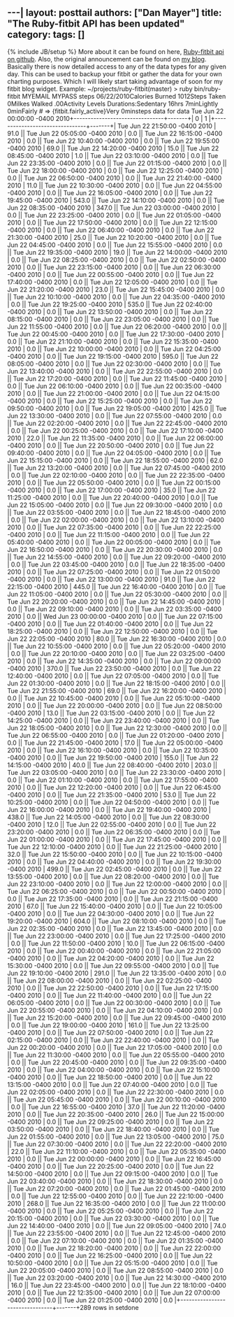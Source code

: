 ---| <!--more--> 
layout: posttail
authors: ["Dan Mayer"]
title: "The Ruby-fitbit API has been updated"
category:
tags: []
---
{% include JB/setup %}
More about it can be found on here, [Ruby-fitbit api on github](http://github.com/danmayer/ruby-fitbit). Also, the original announcement can be found on [my blog](/assets/2010/05/ruby_fitbit_api.php).    Basically there is now detailed access to any of the data types for any given day. This can be used to backup your fitbit or gather the data for your own charting purposes. Which I will likely start taking advantage of soon for my fitbit blog widget.    Example:    ~/projects/ruby-fitbit(master) > ruby bin/ruby-fitbit MYEMAIL MYPASS steps 06/22/2010Calories Burned 1012Steps Taken 0Milkes Walked .00Activity Levels Durations:Sedentary 16hrs 7minLightly 0minFairly # => {fitbit.fairly_active}Very 0minsteps data for data Tue Jun 22 00:00:00 -0400 2010+--------------------------------+-------+| 0                              | 1     |+--------------------------------+-------+| Tue Jun 22 21:50:00 -0400 2010 | 91.0  || Tue Jun 22 05:05:00 -0400 2010 | 0.0   || Tue Jun 22 16:15:00 -0400 2010 | 0.0   || Tue Jun 22 10:40:00 -0400 2010 | 0.0   || Tue Jun 22 19:55:00 -0400 2010 | 69.0  || Tue Jun 22 14:20:00 -0400 2010 | 15.0  || Tue Jun 22 08:45:00 -0400 2010 | 1.0   || Tue Jun 22 03:10:00 -0400 2010 | 0.0   || Tue Jun 22 23:35:00 -0400 2010 | 0.0   || Tue Jun 22 01:15:00 -0400 2010 | 0.0   || Tue Jun 22 18:00:00 -0400 2010 | 0.0   || Tue Jun 22 12:25:00 -0400 2010 | 0.0   || Tue Jun 22 06:50:00 -0400 2010 | 0.0   || Tue Jun 22 21:40:00 -0400 2010 | 11.0  || Tue Jun 22 10:30:00 -0400 2010 | 0.0   || Tue Jun 22 04:55:00 -0400 2010 | 0.0   || Tue Jun 22 16:05:00 -0400 2010 | 0.0   || Tue Jun 22 19:45:00 -0400 2010 | 543.0 || Tue Jun 22 14:10:00 -0400 2010 | 0.0   || Tue Jun 22 08:35:00 -0400 2010 | 347.0 || Tue Jun 22 03:00:00 -0400 2010 | 0.0   || Tue Jun 22 23:25:00 -0400 2010 | 0.0   || Tue Jun 22 01:05:00 -0400 2010 | 0.0   || Tue Jun 22 17:50:00 -0400 2010 | 0.0   || Tue Jun 22 12:15:00 -0400 2010 | 0.0   || Tue Jun 22 06:40:00 -0400 2010 | 0.0   || Tue Jun 22 21:30:00 -0400 2010 | 25.0  || Tue Jun 22 10:20:00 -0400 2010 | 0.0   || Tue Jun 22 04:45:00 -0400 2010 | 0.0   || Tue Jun 22 15:55:00 -0400 2010 | 0.0   || Tue Jun 22 19:35:00 -0400 2010 | 19.0  || Tue Jun 22 14:00:00 -0400 2010 | 0.0   || Tue Jun 22 08:25:00 -0400 2010 | 0.0   || Tue Jun 22 02:50:00 -0400 2010 | 0.0   || Tue Jun 22 23:15:00 -0400 2010 | 0.0   || Tue Jun 22 06:30:00 -0400 2010 | 0.0   || Tue Jun 22 00:55:00 -0400 2010 | 0.0   || Tue Jun 22 17:40:00 -0400 2010 | 0.0   || Tue Jun 22 12:05:00 -0400 2010 | 0.0   || Tue Jun 22 21:20:00 -0400 2010 | 23.0  || Tue Jun 22 15:45:00 -0400 2010 | 0.0   || Tue Jun 22 10:10:00 -0400 2010 | 0.0   || Tue Jun 22 04:35:00 -0400 2010 | 0.0   || Tue Jun 22 19:25:00 -0400 2010 | 535.0 || Tue Jun 22 02:40:00 -0400 2010 | 0.0   || Tue Jun 22 13:50:00 -0400 2010 | 0.0   || Tue Jun 22 08:15:00 -0400 2010 | 0.0   || Tue Jun 22 23:05:00 -0400 2010 | 0.0   || Tue Jun 22 11:55:00 -0400 2010 | 0.0   || Tue Jun 22 06:20:00 -0400 2010 | 0.0   || Tue Jun 22 00:45:00 -0400 2010 | 0.0   || Tue Jun 22 17:30:00 -0400 2010 | 0.0   || Tue Jun 22 21:10:00 -0400 2010 | 0.0   || Tue Jun 22 15:35:00 -0400 2010 | 0.0   || Tue Jun 22 10:00:00 -0400 2010 | 0.0   || Tue Jun 22 04:25:00 -0400 2010 | 0.0   || Tue Jun 22 19:15:00 -0400 2010 | 595.0 || Tue Jun 22 08:05:00 -0400 2010 | 0.0   || Tue Jun 22 02:30:00 -0400 2010 | 0.0   || Tue Jun 22 13:40:00 -0400 2010 | 0.0   || Tue Jun 22 22:55:00 -0400 2010 | 0.0   || Tue Jun 22 17:20:00 -0400 2010 | 0.0   || Tue Jun 22 11:45:00 -0400 2010 | 0.0   || Tue Jun 22 06:10:00 -0400 2010 | 0.0   || Tue Jun 22 00:35:00 -0400 2010 | 0.0   || Tue Jun 22 21:00:00 -0400 2010 | 0.0   || Tue Jun 22 04:15:00 -0400 2010 | 0.0   || Tue Jun 22 15:25:00 -0400 2010 | 0.0   || Tue Jun 22 09:50:00 -0400 2010 | 0.0   || Tue Jun 22 19:05:00 -0400 2010 | 425.0 || Tue Jun 22 13:30:00 -0400 2010 | 0.0   || Tue Jun 22 07:55:00 -0400 2010 | 0.0   || Tue Jun 22 02:20:00 -0400 2010 | 0.0   || Tue Jun 22 22:45:00 -0400 2010 | 0.0   || Tue Jun 22 00:25:00 -0400 2010 | 0.0   || Tue Jun 22 17:10:00 -0400 2010 | 22.0  || Tue Jun 22 11:35:00 -0400 2010 | 0.0   || Tue Jun 22 06:00:00 -0400 2010 | 0.0   || Tue Jun 22 20:50:00 -0400 2010 | 0.0   || Tue Jun 22 09:40:00 -0400 2010 | 0.0   || Tue Jun 22 04:05:00 -0400 2010 | 0.0   || Tue Jun 22 15:15:00 -0400 2010 | 0.0   || Tue Jun 22 18:55:00 -0400 2010 | 62.0  || Tue Jun 22 13:20:00 -0400 2010 | 0.0   || Tue Jun 22 07:45:00 -0400 2010 | 0.0   || Tue Jun 22 02:10:00 -0400 2010 | 0.0   || Tue Jun 22 22:35:00 -0400 2010 | 0.0   || Tue Jun 22 05:50:00 -0400 2010 | 0.0   || Tue Jun 22 00:15:00 -0400 2010 | 0.0   || Tue Jun 22 17:00:00 -0400 2010 | 35.0  || Tue Jun 22 11:25:00 -0400 2010 | 0.0   || Tue Jun 22 20:40:00 -0400 2010 | 0.0   || Tue Jun 22 15:05:00 -0400 2010 | 0.0   || Tue Jun 22 09:30:00 -0400 2010 | 0.0   || Tue Jun 22 03:55:00 -0400 2010 | 0.0   || Tue Jun 22 18:45:00 -0400 2010 | 0.0   || Tue Jun 22 02:00:00 -0400 2010 | 0.0   || Tue Jun 22 13:10:00 -0400 2010 | 0.0   || Tue Jun 22 07:35:00 -0400 2010 | 0.0   || Tue Jun 22 22:25:00 -0400 2010 | 0.0   || Tue Jun 22 11:15:00 -0400 2010 | 0.0   || Tue Jun 22 05:40:00 -0400 2010 | 0.0   || Tue Jun 22 00:05:00 -0400 2010 | 0.0   || Tue Jun 22 16:50:00 -0400 2010 | 0.0   || Tue Jun 22 20:30:00 -0400 2010 | 0.0   || Tue Jun 22 14:55:00 -0400 2010 | 0.0   || Tue Jun 22 09:20:00 -0400 2010 | 0.0   || Tue Jun 22 03:45:00 -0400 2010 | 0.0   || Tue Jun 22 18:35:00 -0400 2010 | 0.0   || Tue Jun 22 07:25:00 -0400 2010 | 0.0   || Tue Jun 22 01:50:00 -0400 2010 | 0.0   || Tue Jun 22 13:00:00 -0400 2010 | 91.0  || Tue Jun 22 22:15:00 -0400 2010 | 445.0 || Tue Jun 22 16:40:00 -0400 2010 | 0.0   || Tue Jun 22 11:05:00 -0400 2010 | 0.0   || Tue Jun 22 05:30:00 -0400 2010 | 0.0   || Tue Jun 22 20:20:00 -0400 2010 | 0.0   || Tue Jun 22 14:45:00 -0400 2010 | 0.0   || Tue Jun 22 09:10:00 -0400 2010 | 0.0   || Tue Jun 22 03:35:00 -0400 2010 | 0.0   || Wed Jun 23 00:00:00 -0400 2010 | 0.0   || Tue Jun 22 07:15:00 -0400 2010 | 0.0   || Tue Jun 22 01:40:00 -0400 2010 | 0.0   || Tue Jun 22 18:25:00 -0400 2010 | 0.0   || Tue Jun 22 12:50:00 -0400 2010 | 0.0   || Tue Jun 22 22:05:00 -0400 2010 | 80.0  || Tue Jun 22 16:30:00 -0400 2010 | 0.0   || Tue Jun 22 10:55:00 -0400 2010 | 0.0   || Tue Jun 22 05:20:00 -0400 2010 | 0.0   || Tue Jun 22 20:10:00 -0400 2010 | 0.0   || Tue Jun 22 03:25:00 -0400 2010 | 0.0   || Tue Jun 22 14:35:00 -0400 2010 | 0.0   || Tue Jun 22 09:00:00 -0400 2010 | 370.0 || Tue Jun 22 23:50:00 -0400 2010 | 0.0   || Tue Jun 22 12:40:00 -0400 2010 | 0.0   || Tue Jun 22 07:05:00 -0400 2010 | 0.0   || Tue Jun 22 01:30:00 -0400 2010 | 0.0   || Tue Jun 22 18:15:00 -0400 2010 | 0.0   || Tue Jun 22 21:55:00 -0400 2010 | 69.0  || Tue Jun 22 16:20:00 -0400 2010 | 0.0   || Tue Jun 22 10:45:00 -0400 2010 | 0.0   || Tue Jun 22 05:10:00 -0400 2010 | 0.0   || Tue Jun 22 20:00:00 -0400 2010 | 0.0   || Tue Jun 22 08:50:00 -0400 2010 | 13.0  || Tue Jun 22 03:15:00 -0400 2010 | 0.0   || Tue Jun 22 14:25:00 -0400 2010 | 0.0   || Tue Jun 22 23:40:00 -0400 2010 | 0.0   || Tue Jun 22 18:05:00 -0400 2010 | 0.0   || Tue Jun 22 12:30:00 -0400 2010 | 0.0   || Tue Jun 22 06:55:00 -0400 2010 | 0.0   || Tue Jun 22 01:20:00 -0400 2010 | 0.0   || Tue Jun 22 21:45:00 -0400 2010 | 17.0  || Tue Jun 22 05:00:00 -0400 2010 | 0.0   || Tue Jun 22 16:10:00 -0400 2010 | 0.0   || Tue Jun 22 10:35:00 -0400 2010 | 0.0   || Tue Jun 22 19:50:00 -0400 2010 | 155.0 || Tue Jun 22 14:15:00 -0400 2010 | 40.0  || Tue Jun 22 08:40:00 -0400 2010 | 203.0 || Tue Jun 22 03:05:00 -0400 2010 | 0.0   || Tue Jun 22 23:30:00 -0400 2010 | 0.0   || Tue Jun 22 01:10:00 -0400 2010 | 0.0   || Tue Jun 22 17:55:00 -0400 2010 | 0.0   || Tue Jun 22 12:20:00 -0400 2010 | 0.0   || Tue Jun 22 06:45:00 -0400 2010 | 0.0   || Tue Jun 22 21:35:00 -0400 2010 | 53.0  || Tue Jun 22 10:25:00 -0400 2010 | 0.0   || Tue Jun 22 04:50:00 -0400 2010 | 0.0   || Tue Jun 22 16:00:00 -0400 2010 | 0.0   || Tue Jun 22 19:40:00 -0400 2010 | 438.0 || Tue Jun 22 14:05:00 -0400 2010 | 0.0   || Tue Jun 22 08:30:00 -0400 2010 | 12.0  || Tue Jun 22 02:55:00 -0400 2010 | 0.0   || Tue Jun 22 23:20:00 -0400 2010 | 0.0   || Tue Jun 22 06:35:00 -0400 2010 | 0.0   || Tue Jun 22 01:00:00 -0400 2010 | 0.0   || Tue Jun 22 17:45:00 -0400 2010 | 0.0   || Tue Jun 22 12:10:00 -0400 2010 | 0.0   || Tue Jun 22 21:25:00 -0400 2010 | 32.0  || Tue Jun 22 15:50:00 -0400 2010 | 0.0   || Tue Jun 22 10:15:00 -0400 2010 | 0.0   || Tue Jun 22 04:40:00 -0400 2010 | 0.0   || Tue Jun 22 19:30:00 -0400 2010 | 499.0 || Tue Jun 22 02:45:00 -0400 2010 | 0.0   || Tue Jun 22 13:55:00 -0400 2010 | 0.0   || Tue Jun 22 08:20:00 -0400 2010 | 0.0   || Tue Jun 22 23:10:00 -0400 2010 | 0.0   || Tue Jun 22 12:00:00 -0400 2010 | 0.0   || Tue Jun 22 06:25:00 -0400 2010 | 0.0   || Tue Jun 22 00:50:00 -0400 2010 | 0.0   || Tue Jun 22 17:35:00 -0400 2010 | 0.0   || Tue Jun 22 21:15:00 -0400 2010 | 67.0  || Tue Jun 22 15:40:00 -0400 2010 | 0.0   || Tue Jun 22 10:05:00 -0400 2010 | 0.0   || Tue Jun 22 04:30:00 -0400 2010 | 0.0   || Tue Jun 22 19:20:00 -0400 2010 | 604.0 || Tue Jun 22 08:10:00 -0400 2010 | 0.0   || Tue Jun 22 02:35:00 -0400 2010 | 0.0   || Tue Jun 22 13:45:00 -0400 2010 | 0.0   || Tue Jun 22 23:00:00 -0400 2010 | 0.0   || Tue Jun 22 17:25:00 -0400 2010 | 0.0   || Tue Jun 22 11:50:00 -0400 2010 | 10.0  || Tue Jun 22 06:15:00 -0400 2010 | 0.0   || Tue Jun 22 00:40:00 -0400 2010 | 0.0   || Tue Jun 22 21:05:00 -0400 2010 | 0.0   || Tue Jun 22 04:20:00 -0400 2010 | 0.0   || Tue Jun 22 15:30:00 -0400 2010 | 0.0   || Tue Jun 22 09:55:00 -0400 2010 | 0.0   || Tue Jun 22 19:10:00 -0400 2010 | 291.0 || Tue Jun 22 13:35:00 -0400 2010 | 0.0   || Tue Jun 22 08:00:00 -0400 2010 | 0.0   || Tue Jun 22 02:25:00 -0400 2010 | 0.0   || Tue Jun 22 22:50:00 -0400 2010 | 0.0   || Tue Jun 22 17:15:00 -0400 2010 | 0.0   || Tue Jun 22 11:40:00 -0400 2010 | 0.0   || Tue Jun 22 06:05:00 -0400 2010 | 0.0   || Tue Jun 22 00:30:00 -0400 2010 | 0.0   || Tue Jun 22 20:55:00 -0400 2010 | 0.0   || Tue Jun 22 04:10:00 -0400 2010 | 0.0   || Tue Jun 22 15:20:00 -0400 2010 | 0.0   || Tue Jun 22 09:45:00 -0400 2010 | 0.0   || Tue Jun 22 19:00:00 -0400 2010 | 161.0 || Tue Jun 22 13:25:00 -0400 2010 | 0.0   || Tue Jun 22 07:50:00 -0400 2010 | 0.0   || Tue Jun 22 02:15:00 -0400 2010 | 0.0   || Tue Jun 22 22:40:00 -0400 2010 | 0.0   || Tue Jun 22 00:20:00 -0400 2010 | 0.0   || Tue Jun 22 17:05:00 -0400 2010 | 0.0   || Tue Jun 22 11:30:00 -0400 2010 | 0.0   || Tue Jun 22 05:55:00 -0400 2010 | 0.0   || Tue Jun 22 20:45:00 -0400 2010 | 0.0   || Tue Jun 22 09:35:00 -0400 2010 | 0.0   || Tue Jun 22 04:00:00 -0400 2010 | 0.0   || Tue Jun 22 15:10:00 -0400 2010 | 0.0   || Tue Jun 22 18:50:00 -0400 2010 | 0.0   || Tue Jun 22 13:15:00 -0400 2010 | 0.0   || Tue Jun 22 07:40:00 -0400 2010 | 0.0   || Tue Jun 22 02:05:00 -0400 2010 | 0.0   || Tue Jun 22 22:30:00 -0400 2010 | 0.0   || Tue Jun 22 05:45:00 -0400 2010 | 0.0   || Tue Jun 22 00:10:00 -0400 2010 | 0.0   || Tue Jun 22 16:55:00 -0400 2010 | 37.0  || Tue Jun 22 11:20:00 -0400 2010 | 0.0   || Tue Jun 22 20:35:00 -0400 2010 | 26.0  || Tue Jun 22 15:00:00 -0400 2010 | 0.0   || Tue Jun 22 09:25:00 -0400 2010 | 0.0   || Tue Jun 22 03:50:00 -0400 2010 | 0.0   || Tue Jun 22 18:40:00 -0400 2010 | 0.0   || Tue Jun 22 01:55:00 -0400 2010 | 0.0   || Tue Jun 22 13:05:00 -0400 2010 | 75.0  || Tue Jun 22 07:30:00 -0400 2010 | 0.0   || Tue Jun 22 22:20:00 -0400 2010 | 22.0  || Tue Jun 22 11:10:00 -0400 2010 | 0.0   || Tue Jun 22 05:35:00 -0400 2010 | 0.0   || Tue Jun 22 00:00:00 -0400 2010 | 0.0   || Tue Jun 22 16:45:00 -0400 2010 | 0.0   || Tue Jun 22 20:25:00 -0400 2010 | 0.0   || Tue Jun 22 14:50:00 -0400 2010 | 0.0   || Tue Jun 22 09:15:00 -0400 2010 | 0.0   || Tue Jun 22 03:40:00 -0400 2010 | 0.0   || Tue Jun 22 18:30:00 -0400 2010 | 0.0   || Tue Jun 22 07:20:00 -0400 2010 | 0.0   || Tue Jun 22 01:45:00 -0400 2010 | 0.0   || Tue Jun 22 12:55:00 -0400 2010 | 0.0   || Tue Jun 22 22:10:00 -0400 2010 | 268.0 || Tue Jun 22 16:35:00 -0400 2010 | 0.0   || Tue Jun 22 11:00:00 -0400 2010 | 0.0   || Tue Jun 22 05:25:00 -0400 2010 | 0.0   || Tue Jun 22 20:15:00 -0400 2010 | 0.0   || Tue Jun 22 03:30:00 -0400 2010 | 0.0   || Tue Jun 22 14:40:00 -0400 2010 | 0.0   || Tue Jun 22 09:05:00 -0400 2010 | 74.0  || Tue Jun 22 23:55:00 -0400 2010 | 0.0   || Tue Jun 22 12:45:00 -0400 2010 | 0.0   || Tue Jun 22 07:10:00 -0400 2010 | 0.0   || Tue Jun 22 01:35:00 -0400 2010 | 0.0   || Tue Jun 22 18:20:00 -0400 2010 | 0.0   || Tue Jun 22 22:00:00 -0400 2010 | 0.0   || Tue Jun 22 16:25:00 -0400 2010 | 0.0   || Tue Jun 22 10:50:00 -0400 2010 | 0.0   || Tue Jun 22 05:15:00 -0400 2010 | 0.0   || Tue Jun 22 20:05:00 -0400 2010 | 0.0   || Tue Jun 22 08:55:00 -0400 2010 | 0.0   || Tue Jun 22 03:20:00 -0400 2010 | 0.0   || Tue Jun 22 14:30:00 -0400 2010 | 16.0  || Tue Jun 22 23:45:00 -0400 2010 | 0.0   || Tue Jun 22 18:10:00 -0400 2010 | 0.0   || Tue Jun 22 12:35:00 -0400 2010 | 0.0   || Tue Jun 22 07:00:00 -0400 2010 | 0.0   || Tue Jun 22 01:25:00 -0400 2010 | 0.0   |+--------------------------------+-------+289 rows in setdone